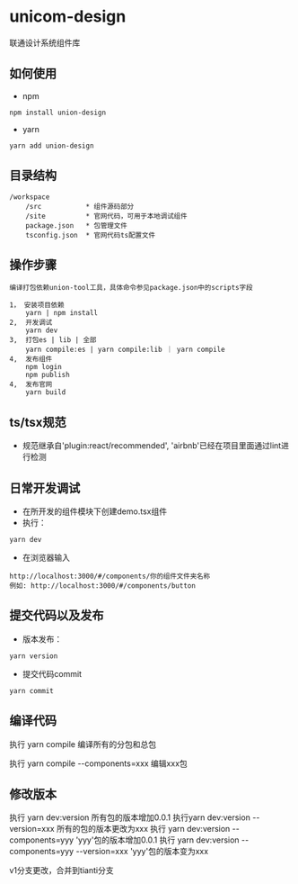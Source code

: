 # unicom-design

联通设计系统组件库

## 如何使用
- npm
```
npm install union-design
```
- yarn
```
yarn add union-design
```

## 目录结构
```
/workspace
    /src           * 组件源码部分
    /site          * 官网代码，可用于本地调试组件
    package.json   * 包管理文件
    tsconfig.json  * 官网代码ts配置文件
```

## 操作步骤 
```
编译打包依赖union-tool工具，具体命令参见package.json中的scripts字段

1， 安装项目依赖
    yarn | npm install
2,  开发调试     
    yarn dev
3,  打包es | lib | 全部
    yarn compile:es | yarn compile:lib ｜ yarn compile
4,  发布组件
    npm login 
    npm publish
4,  发布官网
    yarn build
```

## ts/tsx规范
- 规范继承自'plugin:react/recommended', 'airbnb'已经在项目里面通过lint进行检测

## 日常开发调试
- 在所开发的组件模块下创建demo.tsx组件
- 执行：
```
yarn dev
```
- 在浏览器输入
```
http://localhost:3000/#/components/你的组件文件夹名称
例如: http://localhost:3000/#/components/button
```


## 提交代码以及发布
- 版本发布：
```
yarn version
```

- 提交代码commit
```
yarn commit
```


## 编译代码
执行 yarn compile 编译所有的分包和总包

执行 yarn compile --components=xxx 编辑xxx包


## 修改版本

执行 yarn  dev:version 所有包的版本增加0.0.1
执行yarn dev:version --version=xxx 所有的包的版本更改为xxx
执行 yarn dev:version --components=yyy 'yyy'包的版本增加0.0.1
执行 yarn dev:version --components=yyy --version=xxx 'yyy'包的版本变为xxx



v1分支更改，合并到tianti分支

